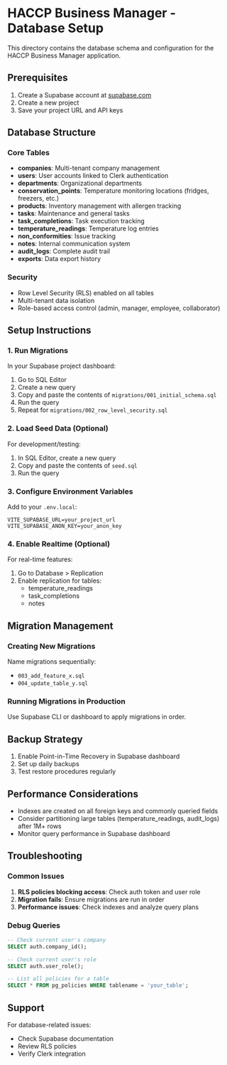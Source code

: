 # HACCP Business Manager - Database Setup

This directory contains the database schema and configuration for the HACCP Business Manager application.

## Prerequisites

1. Create a Supabase account at [supabase.com](https://supabase.com)
2. Create a new project
3. Save your project URL and API keys

## Database Structure

### Core Tables

- **companies**: Multi-tenant company management
- **users**: User accounts linked to Clerk authentication
- **departments**: Organizational departments
- **conservation_points**: Temperature monitoring locations (fridges, freezers, etc.)
- **products**: Inventory management with allergen tracking
- **tasks**: Maintenance and general tasks
- **task_completions**: Task execution tracking
- **temperature_readings**: Temperature log entries
- **non_conformities**: Issue tracking
- **notes**: Internal communication system
- **audit_logs**: Complete audit trail
- **exports**: Data export history

### Security

- Row Level Security (RLS) enabled on all tables
- Multi-tenant data isolation
- Role-based access control (admin, manager, employee, collaborator)

## Setup Instructions

### 1. Run Migrations

In your Supabase project dashboard:

1. Go to SQL Editor
2. Create a new query
3. Copy and paste the contents of `migrations/001_initial_schema.sql`
4. Run the query
5. Repeat for `migrations/002_row_level_security.sql`

### 2. Load Seed Data (Optional)

For development/testing:

1. In SQL Editor, create a new query
2. Copy and paste the contents of `seed.sql`
3. Run the query

### 3. Configure Environment Variables

Add to your `.env.local`:

```env
VITE_SUPABASE_URL=your_project_url
VITE_SUPABASE_ANON_KEY=your_anon_key
```

### 4. Enable Realtime (Optional)

For real-time features:

1. Go to Database > Replication
2. Enable replication for tables:
   - temperature_readings
   - task_completions
   - notes

## Migration Management

### Creating New Migrations

Name migrations sequentially:
- `003_add_feature_x.sql`
- `004_update_table_y.sql`

### Running Migrations in Production

Use Supabase CLI or dashboard to apply migrations in order.

## Backup Strategy

1. Enable Point-in-Time Recovery in Supabase dashboard
2. Set up daily backups
3. Test restore procedures regularly

## Performance Considerations

- Indexes are created on all foreign keys and commonly queried fields
- Consider partitioning large tables (temperature_readings, audit_logs) after 1M+ rows
- Monitor query performance in Supabase dashboard

## Troubleshooting

### Common Issues

1. **RLS policies blocking access**: Check auth token and user role
2. **Migration fails**: Ensure migrations are run in order
3. **Performance issues**: Check indexes and analyze query plans

### Debug Queries

```sql
-- Check current user's company
SELECT auth.company_id();

-- Check current user's role
SELECT auth.user_role();

-- List all policies for a table
SELECT * FROM pg_policies WHERE tablename = 'your_table';
```

## Support

For database-related issues:
- Check Supabase documentation
- Review RLS policies
- Verify Clerk integration